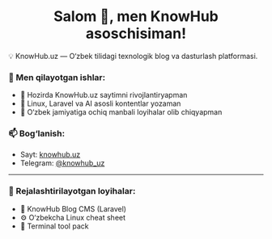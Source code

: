 <h1 align="center">Salom 👋, men KnowHub asoschisiman!</h1>

💡 KnowHub.uz — O‘zbek tilidagi texnologik blog va dasturlash platformasi.

### 📌 Men qilayotgan ishlar:
- 🔭 Hozirda KnowHub.uz saytimni rivojlantiryapman
- 🌱 Linux, Laravel va AI asosli kontentlar yozaman
- 🧠 O‘zbek jamiyatiga ochiq manbali loyihalar olib chiqyapman

### 📫 Bog‘lanish:
- Sayt: [knowhub.uz](https://knowhub.uz)
- Telegram: [@knowhub_uz](https://t.me/knowhub_uz)

---

### 🚀 Rejalashtirilayotgan loyihalar:
- 📘 KnowHub Blog CMS (Laravel)
- ⚙️ O‘zbekcha Linux cheat sheet
- 🧩 Terminal tool pack

